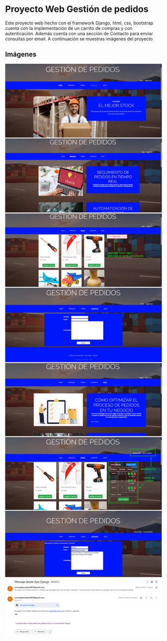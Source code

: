 # Proyecto Web Gestión de pedidos

Este proyecto web hecho con el framework Django, html, css, bootstrap cuenta con la implementación de un carrito de compras y con autenticación. Además cuenta con una sección de Contacto para enviar consultas por email.
A continuación se muestras imágenes del proyecto

## Imágenes

![App Screenshot](/img/django_proyecto_web_1.png)
![App Screenshot](/img/django_proyecto_web_2.png)
![App Screenshot](/img/django_proyecto_web_3.png)
![App Screenshot](/img/django_proyecto_web_4.png)
![App Screenshot](/img/django_proyecto_web_5.png)
![App Screenshot](/img/django_proyecto_web_6.png)
![App Screenshot](/img/django_proyecto_web_7.png)
![App Screenshot](/img/django_proyecto_web_8.png)
